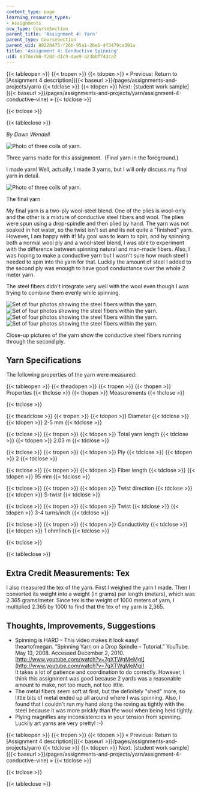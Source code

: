 ```yaml
---
content_type: page
learning_resource_types:
- Assignments
ocw_type: CourseSection
parent_title: 'Assignment 4: Yarn'
parent_type: CourseSection
parent_uid: 89220475-f26b-95a1-2be5-4f3479ca391a
title: 'Assignment 4: Conductive Spinning'
uid: 837de706-f282-d1c9-dae9-a23bbf743ca2
---
```


{{< tableopen >}}
{{< tropen >}}
{{< tdopen >}}
« Previous: Return to [Assignment 4 description]({{< baseurl >}}/pages/assignments-and-projects/yarn)
{{< tdclose >}}
{{< tdopen >}}
Next: [student work sample]({{< baseurl >}}/pages/assignments-and-projects/yarn/assignment-4-conductive-vine) »
{{< tdclose >}}

{{< trclose >}}

{{< tableclose >}}

_By Dawn Wendell_

![Photo of three coils of yarn.](/courses/media-arts-and-sciences/mas-962-special-topics-new-textiles-spring-2010/assignments-and-projects/yarn/assignment-4-conductive-spinning/banner.jpg)

Three yarns made for this assignment.  (Final yarn in the foreground.)

I made yarn! Well, actually, I made 3 yarns, but I will only discuss my final yarn in detail.

![Photo of three coils of yarn.](/courses/media-arts-and-sciences/mas-962-special-topics-new-textiles-spring-2010/assignments-and-projects/yarn/assignment-4-conductive-spinning/yarn.jpg)

The final yarn

My final yarn is a two-ply wool-steel blend. One of the plies is wool-only and the other is a mixture of conductive steel fibers and wool. The plies were spun using a drop-spindle and then plied by hand. The yarn was not soaked in hot water, so the twist isn't set and its not quite a "finished" yarn. However, I am happy with it! My goal was to learn to spin, and by spinning both a normal wool ply and a wool-steel blend, I was able to experiment with the difference between spinning natural and man-made fibers. Also, I was hoping to make a conductive yarn but I wasn't sure how much steel I needed to spin into the yarn for that. Luckily the amount of steel I added to the second ply was enough to have good conductance over the whole 2 meter yarn.

The steel fibers didn't integrate very well with the wool even though I was trying to combine them evenly while spinning.

![Set of four photos showing the steel fibers within the yarn.](/courses/media-arts-and-sciences/mas-962-special-topics-new-textiles-spring-2010/assignments-and-projects/yarn/assignment-4-conductive-spinning/yarn1.jpg)![Set of four photos showing the steel fibers within the yarn.](/courses/media-arts-and-sciences/mas-962-special-topics-new-textiles-spring-2010/assignments-and-projects/yarn/assignment-4-conductive-spinning/yarn2.jpg)![Set of four photos showing the steel fibers within the yarn.](/courses/media-arts-and-sciences/mas-962-special-topics-new-textiles-spring-2010/assignments-and-projects/yarn/assignment-4-conductive-spinning/yarn3.jpg)![Set of four photos showing the steel fibers within the yarn.](/courses/media-arts-and-sciences/mas-962-special-topics-new-textiles-spring-2010/assignments-and-projects/yarn/assignment-4-conductive-spinning/yarn4.jpg)

Close-up pictures of the yarn show the conductive steel fibers running through the second ply.

Yarn Specifications
-------------------

The following properties of the yarn were measured:

{{< tableopen >}}
{{< theadopen >}}
{{< tropen >}}
{{< thopen >}}
Properties
{{< thclose >}}
{{< thopen >}}
Measurements
{{< thclose >}}

{{< trclose >}}

{{< theadclose >}}
{{< tropen >}}
{{< tdopen >}}
Diameter
{{< tdclose >}}
{{< tdopen >}}
2-5 mm
{{< tdclose >}}

{{< trclose >}}
{{< tropen >}}
{{< tdopen >}}
Total yarn length
{{< tdclose >}}
{{< tdopen >}}
2.03 m
{{< tdclose >}}

{{< trclose >}}
{{< tropen >}}
{{< tdopen >}}
Ply
{{< tdclose >}}
{{< tdopen >}}
2
{{< tdclose >}}

{{< trclose >}}
{{< tropen >}}
{{< tdopen >}}
Fiber length
{{< tdclose >}}
{{< tdopen >}}
95 mm
{{< tdclose >}}

{{< trclose >}}
{{< tropen >}}
{{< tdopen >}}
Twist direction
{{< tdclose >}}
{{< tdopen >}}
S-twist
{{< tdclose >}}

{{< trclose >}}
{{< tropen >}}
{{< tdopen >}}
Twist
{{< tdclose >}}
{{< tdopen >}}
3-4 turns/inch
{{< tdclose >}}

{{< trclose >}}
{{< tropen >}}
{{< tdopen >}}
Conductivity
{{< tdclose >}}
{{< tdopen >}}
1 ohm/inch
{{< tdclose >}}

{{< trclose >}}

{{< tableclose >}}

Extra Credit Measurements: Tex
------------------------------

I also measured the tex of the yarn. First I weighed the yarn I made. Then I converted its weight into a weight (in grams) per length (meters), which was 2.365 grams/meter. Since tex is the weight of 1000 meters of yarn, I multiplied 2.365 by 1000 to find that the tex of my yarn is 2,365.

Thoughts, Improvements, Suggestions
-----------------------------------

*   Spinning is HARD – This video makes it look easy!  
    theartofmegan. “Spinning Yarn on a Drop Spindle – Tutorial.” YouTube. May 13, 2008. Accessed December 2, 2010. [http://www.youtube.com/watch?v=7gXTWgMeMgI](http://www.youtube.com/watch?v=7gXTWgMeMgI)  
    It takes a lot of patience and coordination to do correctly. However, I think this assignment was good because 2 yards was a reasonable amount to make, not too much, not too little.
*   The metal fibers seem soft at first, but the definitely "shed" more, so little bits of metal ended up all around where I was spinning. Also, I found that I couldn't run my hand along the roving as tightly with the steel because it was more prickly than the wool when being held tightly.
*   Plying magnifies any inconsistencies in your tension from spinning. Luckily art yarns are very pretty! :-)

{{< tableopen >}}
{{< tropen >}}
{{< tdopen >}}
« Previous: Return to [Assignment 4 description]({{< baseurl >}}/pages/assignments-and-projects/yarn)
{{< tdclose >}}
{{< tdopen >}}
Next: [student work sample]({{< baseurl >}}/pages/assignments-and-projects/yarn/assignment-4-conductive-vine) »
{{< tdclose >}}

{{< trclose >}}

{{< tableclose >}}